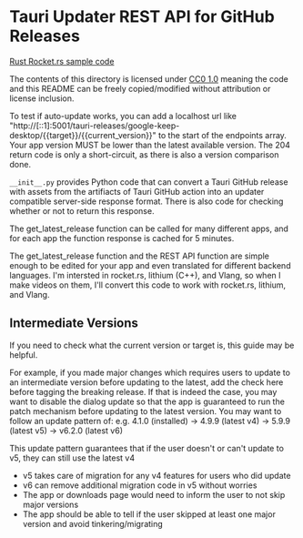 # Tauri Updater REST API for GitHub Releases

[Rust Rocket.rs sample code](../../rocket-rs-sample/src/)

The contents of this directory is licensed under [CC0 1.0](https://creativecommons.org/publicdomain/zero/1.0/) meaning the code and this README
can be freely copied/modified without attribution or license inclusion.

To test if auto-update works, you can add a localhost url like "http://[::1]:5001/tauri-releases/google-keep-desktop/{{target}}/{{current_version}}" to the start of the endpoints array. Your app version MUST be lower than the latest available version. The 204 return code is only a short-circuit, as there is also a version comparison done.

`__init__.py` provides Python code that can convert a Tauri GitHub release with assets from the artifiacts of Tauri GitHub action into
an updater compatible server-side response format. There is also code for checking whether or not to return this response.

The get_latest_release function can be called for many different apps, and for each app the function response is cached for 5 minutes.

The get_latest_release function and the REST API function are simple enough to be edited for your app and even translated for
different backend languages. I'm intersted in rocket.rs, lithium (C++), and Vlang, so when I make videos on them, I'll convert this code to work with rocket.rs, lithium, and Vlang.

## Intermediate Versions

If you need to check what the current version or target is, this guide may be helpful.

For example, if you made major changes which requires users to update to an intermediate version before updating to the latest, add the check here before tagging the breaking release.
If that is indeed the case, you may want to disable the dialog update so that the app is guaranteed to run the patch mechanism before updating to the latest version.
You may want to follow an update pattern of:
 e.g. 4.1.0 (installed) -> 4.9.9 (latest v4) -> 5.9.9 (latest v5) -> v6.2.0 (latest v6)

This update pattern guarantees that if the user doesn't or can't update to v5, they can still use the latest v4

- v5 takes care of migration for any v4 features for users who did update
- v6 can remove additional migration code in v5 without worries
- The app or downloads page would need to inform the user to not skip major versions
- The app should be able to tell if the user skipped at least one major version and avoid tinkering/migrating
